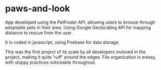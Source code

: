 # paws-and-look

App developed using the PetFinder API, allowing users to browse through adoptable pets in their area. Using Google Geolocating API for mapping distance to rescue from the user.

It is coded in javascript, using Firebase for data storage.

This was the first project of its scale by all developers invloved in the project, making it quite 'ruff' around the edges. File organization is messy, with sloppy practices noticeable throughout. 
